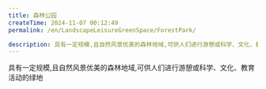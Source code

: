 ```yaml
---
title: 森林公园
createTime: 2024-11-07 00:12:49
permalink: /en/LandscapeLeisureGreenSpace/ForestPark/

description: 具有一定规模,且自然风景优美的森林地域,可供人们进行游憩或科学、文化、教育活动的绿地
---
```


具有一定规模,且自然风景优美的森林地域,可供人们进行游憩或科学、文化、教育活动的绿地
